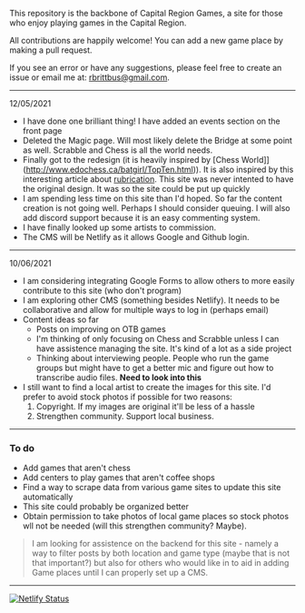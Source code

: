 This repository is the backbone of Capital Region Games, a site for those who enjoy playing games in the Capital Region.

All contributions are happily welcome! You can add a new game place by making a pull request. 

If you see an error or have any suggestions, please feel free to create an issue or email me at: rbrittbus@gmail.com. 

_____________
12/05/2021

 - I have done one brilliant thing! I have added an events section on the front page
 - Deleted the Magic page. Will most likely delete the Bridge at some point as well. Scrabble and Chess is all the world needs. 
 - Finally got to the redesign (it is heavily inspired by [Chess World]](http://www.edochess.ca/batgirl/TopTen.html)). It is also inspired by this interesting article about [rubrication](https://www.gwern.net/Red). This site was never intented to have the original design. It was so the site could be put up quickly
 - I am spending less time on this site than I'd hoped. So far the content creation is not going well. Perhaps I should consider queuing. I will also add discord support because it is an easy commenting system.
 - I have finally looked up some artists to commission. 
 - The CMS will be Netlify as it allows Google and Github login.


_____________
10/06/2021

- I am considering integrating Google Forms to allow others to more easily contribute to this site (who don't program)
- I am exploring other CMS (something besides Netlify). It needs to be collaborative and allow for multiple ways to log in (perhaps email)
- Content ideas so far
    - Posts on improving on OTB games
    - I'm thinking of only focusing on Chess and Scrabble unless I can have assistence managing the site. It's kind of a lot as a side project
    -  Thinking about interviewing people. People who run the game groups but might have to get a better mic and figure out how to transcribe audio files. **Need to look into this**
- I still want to find a local artist to create the images for this site. I'd prefer to avoid stock photos if possible for two reasons:
    1. Copyright. If my images are original it'll be less of a hassle
    2. Strengthen community. Support local business. 
_____________

### To do

* Add games that aren't chess
* Add centers to play games that aren't coffee shops
* Find a way to scrape data from various game sites to update this site automatically
* This site could probably be organized better
* Obtain permission to take photos of local game places so stock photos wll not be needed (will this strengthen community? Maybe).

> I am looking for assistence on the backend for this site - namely a way to filter posts by both location and game type (maybe that is not that important?) but also for others who would like in to aid in adding Game places until I can properly set up a CMS.

_______

[![Netlify Status](https://api.netlify.com/api/v1/badges/7df80aa9-4d26-4539-be81-c0688a5d1575/deploy-status)](https://app.netlify.com/sites/capitalregiongames/deploys)

